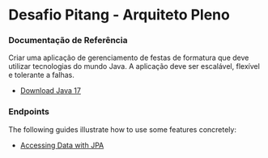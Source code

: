 # Desafio Pitang - Arquiteto Pleno

### Documentação de Referência

Criar uma aplicação de gerenciamento de festas de formatura que deve utilizar tecnologias do
mundo Java. A aplicação deve ser escalável, flexível e tolerante a falhas.

* [Download Java 17](https://download.oracle.com/java/17/archive/jdk-17.0.12_windows-x64_bin.exe)

### Endpoints

The following guides illustrate how to use some features concretely:

* [Accessing Data with JPA](https://spring.io/guides/gs/accessing-data-jpa/)